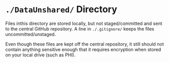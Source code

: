 `./DataUnshared/` Directory
=========
Files inthis directory are stored locally, but not staged/committed and sent to the central GitHub repository.  A line in `./.gitignore/` keeps the files uncommitted/unstaged.

Even though these files are kept off the central repository, it still should not contain anything sensitive enough that it requires encryption when stored on your local drive (such as PHI).
